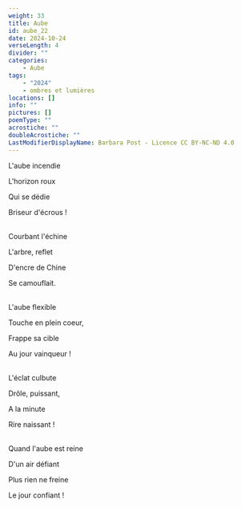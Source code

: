 ```yaml
---
weight: 33
title: Aube
id: aube_22
date: 2024-10-24
verseLength: 4
divider: ""
categories:
    - Aube
tags:
    - "2024"
    - ombres et lumières
locations: []
info: ""
pictures: []
poemType: ""
acrostiche: ""
doubleAcrostiche: ""
LastModifierDisplayName: Barbara Post - Licence CC BY-NC-ND 4.0
---
```

L'aube incendie

L'horizon roux

Qui se dédie

Briseur d'écrous !

 \
Courbant l'échine

L'arbre, reflet

D'encre de Chine

Se camouflait.

 \
L'aube flexible

Touche en plein coeur,

Frappe sa cible

Au jour vainqueur !

 \
L'éclat culbute

Drôle, puissant,

A la minute

Rire naissant !

 \
Quand l'aube est reine

D'un air défiant

Plus rien ne freine

Le jour confiant !
